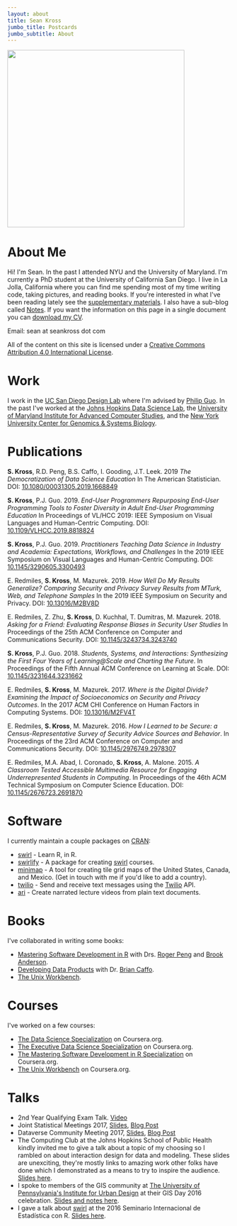 ```yaml
---
layout: about
title: Sean Kross
jumbo_title: Postcards
jumbo_subtitle: About
---
```


<img src="https://pbs.twimg.com/profile_images/851893231235338242/339Vr6Cp_400x400.jpg" class="img-rounded" style="height:25rem">

# About Me

Hi! I'm Sean. In the past I attended NYU and the University of Maryland. I'm
currently a PhD student at the University of California San Diego.
I live in La Jolla, California where you can find me spending most of my time writing
code, taking pictures, and reading books. If you're interested in what I've been
reading lately see the [supplementary materials](supplementary-materials.html).
I also have a sub-blog called [Notes](http://seankross.com/notes/). If you want
the information on this page in a single document you can 
[download my CV](http://seankross.com/cv/).

Email: sean at seankross dot com

All of the content on this site is licensed under a <a rel="license" href="https://creativecommons.org/licenses/by/4.0/">Creative Commons Attribution 4.0 International License</a>.

# Work

I work in the [UC San Diego Design Lab](http://designlab.ucsd.edu/) where I'm advised by
[Philip Guo](http://pgbovine.net/). In the past I've
worked at the [Johns Hopkins Data Science Lab](http://jhudatascience.org/), the
[University of Maryland Institute for Advanced Computer Studies](http://www.umiacs.umd.edu/),
and the
[New York University Center for Genomics & Systems Biology](http://cgsb.as.nyu.edu/page/home).

# Publications

**S. Kross**, R.D. Peng, B.S. Caffo, I. Gooding, J.T. Leek. 2019 *The Democratization of Data Science Education* In The American Statistician. DOI: [10.1080/00031305.2019.1668849](https://doi.org/10.1080/00031305.2019.1668849)

**S. Kross**, P.J. Guo. 2019. *End-User Programmers Repurposing End-User
Programming Tools to Foster Diversity in Adult End-User Programming 
Education* In Proceedings of VL/HCC 2019: IEEE Symposium on Visual Languages 
and Human-Centric Computing. 
DOI: [10.1109/VLHCC.2019.8818824](https://seankross.com/vlhcc-2019/)

**S. Kross**, P.J. Guo. 2019. *Practitioners Teaching Data Science in Industry and Academia: Expectations, Workflows, and Challenges* In the 2019 IEEE Symposium on Visual Languages and Human-Centric Computing. DOI: [10.1145/3290605.3300493](https://seankross.com/chi-2019/)

E. Redmiles, **S. Kross**, M. Mazurek. 2019. *How Well Do My Results Generalize? Comparing Security and Privacy Survey Results from MTurk, Web, and Telephone Samples* In the 2019 IEEE Symposium on Security and Privacy. DOI: [10.13016/M2BV8D](http://drum.lib.umd.edu/handle/1903/19164)

E. Redmiles, Z. Zhu, **S. Kross**, D. Kuchhal, T. Dumitras, M. Mazurek. 2018. *Asking for a Friend: Evaluating Response Biases in Security User Studies* In Proceedings of the 25th ACM Conference on Computer and Communications Security. DOI: [10.1145/3243734.3243740](https://dl.acm.org/citation.cfm?doid=3243734.3243740)

**S. Kross**, P.J. Guo. 2018. *Students, Systems, and Interactions: Synthesizing the First Four Years of Learning@Scale and Charting the Future*. In Proceedings of the Fifth Annual ACM Conference on Learning at Scale. DOI: [10.1145/3231644.3231662](https://seankross.com/las-2018/)

E. Redmiles, **S. Kross**, M. Mazurek. 2017. *Where is the Digital Divide? Examining the Impact of Socioeconomics on Security and Privacy Outcomes*. In the 2017 ACM CHI Conference on Human Factors in Computing Systems. DOI: [10.13016/M2FV4T](https://cs.umd.edu/~eredmiles/camera-ready-low-ses.pdf)

E. Redmiles, **S. Kross**, M. Mazurek. 2016. *How I Learned to be Secure: a Census-Representative Survey of Security Advice Sources and Behavior*. In Proceedings of the 23rd ACM Conference on Computer and Communications Security. DOI: [10.1145/2976749.2978307](https://www.umiacs.umd.edu/~mmazurek/papers/ccs2016-learned-secure.pdf)

E. Redmiles, M.A. Abad, I. Coronado, **S. Kross**, A. Malone. 2015. *A Classroom Tested Accessible Multimedia Resource for Engaging Underrepresented Students in Computing*. In Proceedings of the 46th ACM Technical Symposium on Computer Science Education. DOI: [10.1145/2676723.2691870](http://dl.acm.org/citation.cfm?id=2691870)

# Software

I currently maintain a couple packages on [CRAN](https://www.r-project.org/):

- [swirl](https://github.com/swirldev/swirl) - Learn R, in R.
- [swirlify](https://github.com/swirldev/swirlify) - A package for creating
[swirl](http://swirlstats.com/) courses.
- [minimap](https://github.com/seankross/minimap) - A tool for creating tile
grid maps of the United States, Canada, and Mexico. (Get in touch with me if
you'd like to add a country).
- [twilio](https://github.com/seankross/twilio) - Send and receive text messages
using the [Twilio](https://www.twilio.com/) API.
- [ari](https://github.com/seankross/ari) - Create narrated lecture videos from
plain text documents.

# Books

I've collaborated in writing some books:

- [Mastering Software Development in R](https://leanpub.com/msdr) with Drs.
[Roger Peng](https://twitter.com/rdpeng) and
[Brook Anderson](https://twitter.com/gbwanderson).
- [Developing Data Products](http://seankross.com/developing-data-products/)
with Dr. [Brian Caffo](https://twitter.com/bcaffo).
- [The Unix Workbench](https://leanpub.com/unix).

# Courses

I've worked on a few courses:

- [The Data Science Specialization](https://www.coursera.org/specializations/jhu-data-science) on Coursera.org.
- [The Executive Data Science Specialization](https://www.coursera.org/specializations/executive-data-science) on Coursera.org.
- [The Mastering Software Development in R Specialization](https://www.coursera.org/specializations/r) on Coursera.org.
- [The Unix Workbench](https://www.coursera.org/learn/unix) on Coursera.org.

# Talks

- 2nd Year Qualifying Exam Talk. [Video](https://youtu.be/rihmaqI1ukw)
- Joint Statistical Meetings 2017, [Slides](http://seankross.com/jsm-talk/), [Blog Post](http://seankross.com/2017/08/11/Beyond-Axes-Simulating-Systems-with-Interactive-Graphics.html)
- Dataverse Community Meeting 2017, [Slides](http://seankross.com/iqss-talk/), [Blog Post](http://seankross.com/2017/06/19/Turning-Researcher-Fatigue-into-Puppy-Fatigue.html)
- The Computing Club at the Johns Hopkins School of Public Health kindly invited
me to give a talk about a topic of my choosing so I rambled on about
interaction design for data and modeling. These slides are unexciting, they're
mostly links to amazing work other folks have done which I demonstrated as
a means to try to inspire the audience. [Slides here](http://seankross.com/data-interaction-talk/).
- I spoke to members of the GIS community at [The University of Pennsylvania's
Institute for Urban Design](http://penniur.upenn.edu/) at their GIS Day 2016
celebration. [Slides and notes here](https://github.com/seankross/gisday).
- I gave a talk about [swirl](http://swirlstats.com/) at the 2016 Seminario
Internacional de Estadística con R. [Slides here](http://seankross.com/notes/swirltalk/).
